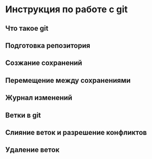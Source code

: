 # Инструкция по работе с git

## Что такое git

## Подготовка репозитория

## Созжание сохранений

## Перемещение между сохранениями

## Журнал изменений

## Ветки в git

## Слияние веток и разрешение конфликтов

## Удаление веток